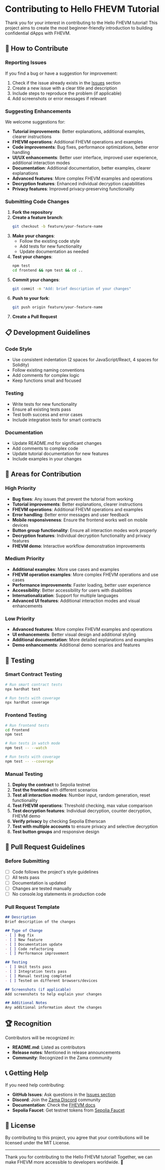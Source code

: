 # Contributing to Hello FHEVM Tutorial

Thank you for your interest in contributing to the Hello FHEVM tutorial! This project aims to create the most beginner-friendly introduction to building confidential dApps with FHEVM.

## 🤝 How to Contribute

### Reporting Issues

If you find a bug or have a suggestion for improvement:

1. Check if the issue already exists in the [Issues](https://github.com/your-repo/issues) section
2. Create a new issue with a clear title and description
3. Include steps to reproduce the problem (if applicable)
4. Add screenshots or error messages if relevant

### Suggesting Enhancements

We welcome suggestions for:

- **Tutorial improvements**: Better explanations, additional examples, clearer instructions
- **FHEVM operations**: Additional FHEVM operations and examples
- **Code improvements**: Bug fixes, performance optimizations, better error handling
- **UI/UX enhancements**: Better user interface, improved user experience, additional interaction modes
- **Documentation**: Additional documentation, better examples, clearer explanations
- **Advanced features**: More complex FHEVM examples and operations
- **Decryption features**: Enhanced individual decryption capabilities
- **Privacy features**: Improved privacy-preserving functionality

### Submitting Code Changes

1. **Fork the repository**
2. **Create a feature branch**:
   ```bash
   git checkout -b feature/your-feature-name
   ```
3. **Make your changes**:
   - Follow the existing code style
   - Add tests for new functionality
   - Update documentation as needed
4. **Test your changes**:
   ```bash
   npm test
   cd frontend && npm test && cd ..
   ```
5. **Commit your changes**:
   ```bash
   git commit -m "Add: brief description of your changes"
   ```
6. **Push to your fork**:
   ```bash
   git push origin feature/your-feature-name
   ```
7. **Create a Pull Request**

## 📋 Development Guidelines

### Code Style

- Use consistent indentation (2 spaces for JavaScript/React, 4 spaces for Solidity)
- Follow existing naming conventions
- Add comments for complex logic
- Keep functions small and focused

### Testing

- Write tests for new functionality
- Ensure all existing tests pass
- Test both success and error cases
- Include integration tests for smart contracts

### Documentation

- Update README.md for significant changes
- Add comments to complex code
- Update tutorial documentation for new features
- Include examples in your changes

## 🎯 Areas for Contribution

### High Priority

- **Bug fixes**: Any issues that prevent the tutorial from working
- **Tutorial improvements**: Better explanations, clearer instructions
- **FHEVM operations**: Additional FHEVM operations and examples
- **Error handling**: Better error messages and user feedback
- **Mobile responsiveness**: Ensure the frontend works well on mobile devices
- **Button group functionality**: Ensure all interaction modes work properly
- **Decryption features**: Individual decryption functionality and privacy features
- **FHEVM demo**: Interactive workflow demonstration improvements

### Medium Priority

- **Additional examples**: More use cases and examples
- **FHEVM operation examples**: More complex FHEVM operations and use cases
- **Performance improvements**: Faster loading, better user experience
- **Accessibility**: Better accessibility for users with disabilities
- **Internationalization**: Support for multiple languages
- **Advanced UI features**: Additional interaction modes and visual enhancements

### Low Priority

- **Advanced features**: More complex FHEVM examples and operations
- **UI enhancements**: Better visual design and additional styling
- **Additional documentation**: More detailed explanations and examples
- **Demo enhancements**: Additional demo scenarios and features

## 🧪 Testing

### Smart Contract Testing

```bash
# Run smart contract tests
npx hardhat test

# Run tests with coverage
npx hardhat coverage
```

### Frontend Testing

```bash
# Run frontend tests
cd frontend
npm test

# Run tests in watch mode
npm test -- --watch

# Run tests with coverage
npm test -- --coverage
```

### Manual Testing

1. **Deploy the contract** to Sepolia testnet
2. **Test the frontend** with different scenarios
3. **Test all interaction modes**: Number input, random generation, reset functionality
4. **Test FHEVM operations**: Threshold checking, max value comparison
5. **Test decryption features**: Individual decryption, counter decryption, FHEVM demo
6. **Verify privacy** by checking Sepolia Etherscan
7. **Test with multiple accounts** to ensure privacy and selective decryption
8. **Test button groups** and responsive design

## 📝 Pull Request Guidelines

### Before Submitting

- [ ] Code follows the project's style guidelines
- [ ] All tests pass
- [ ] Documentation is updated
- [ ] Changes are tested manually
- [ ] No console.log statements in production code

### Pull Request Template

```markdown
## Description
Brief description of the changes

## Type of Change
- [ ] Bug fix
- [ ] New feature
- [ ] Documentation update
- [ ] Code refactoring
- [ ] Performance improvement

## Testing
- [ ] Unit tests pass
- [ ] Integration tests pass
- [ ] Manual testing completed
- [ ] Tested on different browsers/devices

## Screenshots (if applicable)
Add screenshots to help explain your changes

## Additional Notes
Any additional information about the changes
```

## 🏆 Recognition

Contributors will be recognized in:

- **README.md**: Listed as contributors
- **Release notes**: Mentioned in release announcements
- **Community**: Recognized in the Zama community

## 📞 Getting Help

If you need help contributing:

- **GitHub Issues**: Ask questions in the [Issues section](https://github.com/mdlog/zama-dapp-tutorial/issues)
- **Discord**: Join the [Zama Discord](https://discord.gg/zama) community
- **Documentation**: Check the [FHEVM docs](https://docs.zama.ai/protocol/solidity-guides/smart-contract/configure/contract_addresses)
- **Sepolia Faucet**: Get testnet tokens from [Sepolia Faucet](https://sepoliafaucet.com/)

## 📄 License

By contributing to this project, you agree that your contributions will be licensed under the MIT License.

---

Thank you for contributing to the Hello FHEVM tutorial! Together, we can make FHEVM more accessible to developers worldwide. 🚀

